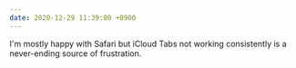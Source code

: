 ```yaml
---
date: 2020-12-29 11:39:00 +0900
---
```


I'm mostly happy with Safari but iCloud Tabs not working consistently is a never-ending source of frustration.
